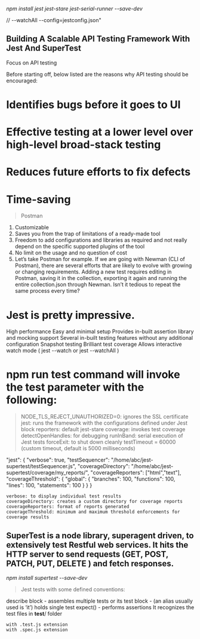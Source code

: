 *npm install jest jest-stare jest-serial-runner --save-dev*

// --watchAll --config=jestconfig.json"

## Building A Scalable API Testing Framework With Jest And SuperTest

Focus on API testing

Before starting off, below listed are the reasons why API testing should be encouraged:

# Identifies bugs before it goes to UI
# Effective testing at a lower level over high-level broad-stack testing
# Reduces future efforts to fix defects
# Time-saving

 > Postman
1. Customizable
2. Saves you from the trap of limitations of a ready-made tool
3. Freedom to add configurations and libraries as required and not really depend on the specific supported plugins of the tool
4. No limit on the usage and no question of cost
5. Let’s take Postman for example. If we are going with Newman (CLI of Postman), there are several efforts that are likely to evolve with growing or changing requirements. Adding a new test requires editing in Postman, saving it in the collection, exporting it again and running the entire collection.json through Newman. Isn’t it tedious to repeat the same process every time?

# Jest is pretty impressive.

High performance
Easy and minimal setup
Provides in-built assertion library and mocking support
Several in-built testing features without any additional configuration
Snapshot testing
Brilliant test coverage
Allows interactive watch mode ( jest --watch or jest --watchAll )



# npm run test command will invoke the test parameter with the following:

> NODE_TLS_REJECT_UNAUTHORIZED=0: ignores the SSL certificate
> jest: runs the framework with the configurations defined under Jest block
>reporters: default jest-stare 
>coverage: invokes test coverage
>detectOpenHandles: for debugging
>runInBand: serial execution of Jest tests
>forceExit: to shut down cleanly
>testTimeout = 60000 (custom timeout, default is 5000 milliseconds)



<!-- coverage threshold doesnt have to 100% for non essential files -->
<!-- for non- set the path as the key and copy the object above and reduce coverage? -->

"jest": {
    "verbose": true,
    "testSequencer": "/home/abc/jest-supertest/testSequencer.js",
    "coverageDirectory": "/home/abc/jest-supertest/coverage/my_reports/",
    "coverageReporters": ["html","text"],
    "coverageThreshold": {
      "global": {
        "branches": 100,
        "functions": 100,
        "lines": 100,
        "statements": 100
      }
    }
  }

    verbose: to display individual test results
    coverageDirectory: creates a custom directory for coverage reports
    coverageReporters: format of reports generated
    coverageThreshold: minimum and maximum threshold enforcements for coverage results





## SuperTest is a node library, superagent driven, to extensively test Restful web services. It hits the HTTP server to send requests (GET, POST, PATCH, PUT, DELETE ) and fetch responses.

*npm install supertest --save-dev*

>Jest tests with some defined conventions:

describe block - assembles multiple tests or its
test block - (an alias usually used is ‘it’) holds single test 
expect() -  performs assertions 
It recognizes the test files in __test__/ folder

    with .test.js extension
    with .spec.js extension